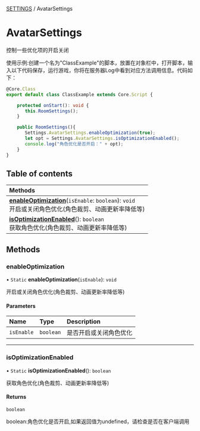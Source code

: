[SETTINGS](../groups/SETTINGS.SETTINGS.md) / AvatarSettings

# AvatarSettings <Badge type="tip" text="Class" /> <Score text="AvatarSettings" />

控制一些优化项的开启关闭

使用示例:创建一个名为"ClassExample"的脚本，放置在对象栏中，打开脚本，输入以下代码保存，运行游戏，你将在服务器Log中看到对应方法调用信息。代码如下：
```ts
@Core.Class
export default class ClassExample extends Core.Script {

    protected onStart(): void {
       this.RoomSettings();
    }

    public RoomSettings(){
       Settings.AvatarSettings.enableOptimization(true);
       let opt = Settings.AvatarSettings.isOptimizationEnabled();
       console.log("角色优化是否开启：" + opt);
    }
}
```

## Table of contents

| Methods |
| :-----|
| **[enableOptimization](Settings.AvatarSettings.md#enableoptimization)**(`isEnable`: `boolean`): `void` <br> 开启或关闭角色优化(角色裁剪、动画更新率降低等)|
| **[isOptimizationEnabled](Settings.AvatarSettings.md#isoptimizationenabled)**(): `boolean` <br> 获取角色优化(角色裁剪、动画更新率降低等)|

## Methods

### enableOptimization <Score text="enableOptimization" /> 

• `Static` **enableOptimization**(`isEnable`): `void` <Badge type="tip" text="client" />

开启或关闭角色优化(角色裁剪、动画更新率降低等)


#### Parameters

| Name | Type | Description |
| :------ | :------ | :------ |
| `isEnable` | `boolean` | 是否开启或关闭角色优化 |


___

### isOptimizationEnabled <Score text="isOptimizationEnabled" /> 

• `Static` **isOptimizationEnabled**(): `boolean` <Badge type="tip" text="client" />

获取角色优化(角色裁剪、动画更新率降低等)


#### Returns

`boolean`

boolean:角色优化是否开启,如果返回值为undefined，请检查是否在客户端调用
